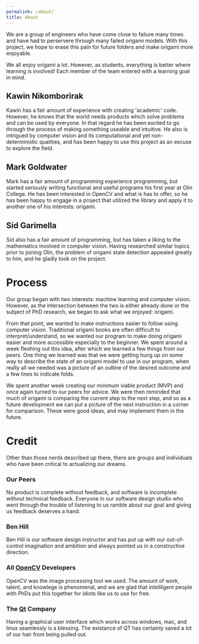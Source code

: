 ```yaml
---
permalink: /about/
title: About
---
```


We are a group of engineers who have come close to failure many times and have had to perservere through many failed origami models.
With this project, we hope to erase this pain for future folders and make origami more enjoyable.

We all enjoy origami a lot.
However, as students, everything is better where learning is involved!
Each member of the team entered with a learning goal in mind.

## Kawin Nikomborirak
Kawin has a fair amount of experience with creating 'academic' code.
However, he knows that the world needs products which solve problems and can be used by everyone.
In that regard he has been excited to go through the process of making something useable and intuitive.
He also is intrigued by computer vision and its computational and yet non-deterministic qualities, and has been happy to use this project as an excuse to explore the field.

## Mark Goldwater
Mark has a fair amount of programming experience programming, but started seriously writing functional and
useful programs his first year at Olin College. He has been interested in OpenCV and what is has to offer, so he
has been happy to engage in a project that utilized the library and apply it to another one of his interests: origami.

## Sid Garimella
Sid also has a fair amount of programming, but has taken a liking to the mathematics involved in computer vision. Having researched similar topics prior to joining Olin, the problem of origami state detection appealed greatly to him, and he gladly took on the project. 

# Process
Our group began with two interests: machine learning and computer vision.
However, as the intersection between the two is either already done or the subject of PhD research, we began to ask what we enjoyed: origami.


From that point, we wanted to make instructions easier to follow using computer vision. Traditional origami books are often difficult to interpret/understand, so we wanted our program to make
doing origami easier and more accessible especially to the beginner. We spent around a week fleshing out this idea, after which we learned a few things from our peers.
One thing we learned was that we were getting hung up on some way to describe the state of an origami model to use in our program, when really all we needed was a picture of an outline of the desired outcome and a few lines to indicate folds.

We spent another week creating our minimum viable product (MVP) and once again turned to our peers for advice.
We were then reminded that much of origami is comparing the current step to the next step, and so as a future development we can put a picture of the next instruction in a corner for comparison. These were good ideas, and may implement them in the future.

# Credit
Other than those nerds described up there, there are groups and individuals who have been critical to actualizing our dreams.

### Our Peers
No product is complete without feedback, and software is incomplete without technical feedback.
Everyone in our software design studio who went through the trouble of listening to us ramble about our goal and giving us feedback deserves a hand.

### Ben Hill
Ben Hill is our software design instructor and has put up with our out-of-control imagination and ambition and always pointed us in a constructive direction.

### All [OpenCV](https://opencv.org/) Developers
OpenCV was the image processing tool we used.
The amount of work, talent, and knowlege is phenomenal, and we are glad that intellligent people with PhDs put this together for idiots like us to use for free.

### The [Qt](https://www.qt.io/) Company
Having a graphical user interface which works across windows, mac, and linux seamlessly is a blessing.
The existance of QT has certainly saved a lot of our hair from being pulled out.
